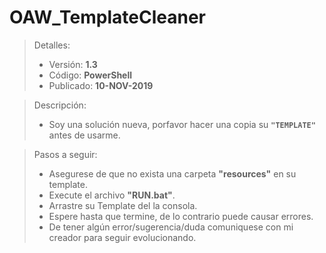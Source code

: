 # OAW_TemplateCleaner
> Detalles:
> - Versión: **1.3**
> - Código: **PowerShell**
> - Publicado: **10-NOV-2019**

> Descripción: 
> - Soy una solución nueva, porfavor hacer una copia su **`"TEMPLATE"`** antes de usarme.

> Pasos a seguir:
>	- Asegurese de que no exista una carpeta **"resources"** en su template.
>	- Execute el archivo **"RUN.bat"**.
>	- Arrastre su Template del la consola.
>	- Espere hasta que termine, de lo contrario puede causar errores.
>	- De tener algún error/sugerencia/duda comuniquese con mi creador para seguir evolucionando.
